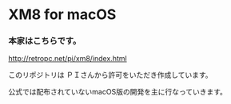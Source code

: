 # XM8 for macOS



### 本家はこちらです。

http://retropc.net/pi/xm8/index.html



このリポジトリは ＰＩさんから許可をいただき作成しています。

公式では配布されていないmacOS版の開発を主に行なっていきます。